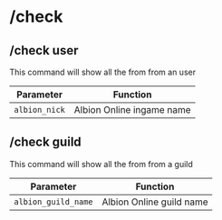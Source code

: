 # /check

## /check user

This command will show all the from from an user

| Parameter | Function |
| --- | --- |
| `albion_nick`| Albion Online ingame name |

## /check guild

This command will show all the from from a guild

| Parameter | Function |
| --- | --- |
| `albion_guild_name`| Albion Online guild name |
